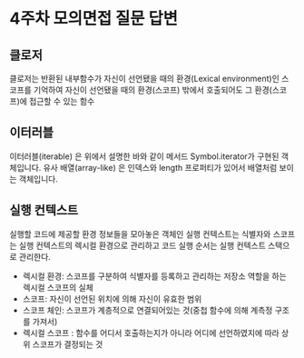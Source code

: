 # 4주차 모의면접 질문 답변
## 클로저
클로저는 반환된 내부함수가 자신이 선언됐을 때의 환경(Lexical environment)인 스코프를 기억하여 자신이 선언됐을 때의 환경(스코프) 밖에서 호출되어도 그 환경(스코프)에 접근할 수 있는 함수

## 이터러블
이터러블(iterable) 은 위에서 설명한 바와 같이 메서드 Symbol.iterator가 구현된 객체입니다.
유사 배열(array-like) 은 인덱스와 length 프로퍼티가 있어서 배열처럼 보이는 객체입니다.

## 실행 컨텍스트
실행할 코드에 제공할 환경 정보들을 모아놓은 객체인 실행 컨텍스트는 식별자와 스코프는 실행 컨텍스트의 렉시컬 환경으로 관리하고 코드 실행 순서는 실행 컨텍스트 스택으로 관리한다.
- 렉시컬 환경: 스코프를 구분하여 식별자를 등록하고 관리하는 저장소 역할을 하는 렉시컬 스코프의 실체
- 스코프: 자신이 선언된 위치에 의해 자신이 유효한 범위
- 스코프 체인: 스코프가 계층적으로 연결되어있는 것(중첩 함수에 의해 계측정 구조를 가져서)
- 렉시컬 스코프 : 함수를 어디서 호출하는지가 아니라 어디에 선언하였지에 따라 상위 스코프가 결정되는 것